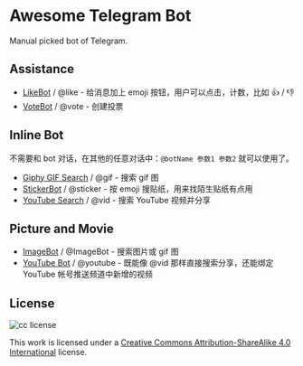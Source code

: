# Awesome Telegram Bot

Manual picked bot of Telegram.

## Assistance

- [LikeBot](https://t.me/like) / @like - 给消息加上 emoji 按钮，用户可以点击，计数，比如 👍 / 👎
- [VoteBot](https://t.me/vote) / @vote - 创建投票

## Inline Bot

不需要和 bot 对话，在其他的任意对话中：`@botName 参数1 参数2` 就可以使用了。

- [Giphy GIF Search](https://t.me/gif) / @gif - 搜索 gif 图
- [StickerBot](https://t.me/sticker) / @sticker - 按 emoji 搜贴纸，用来找陌生贴纸有点用
- [YouTube Search](https://t.me/vid) / @vid - 搜索 YouTube 视频并分享

## Picture and Movie

- [ImageBot](https://t.me/imagebot) / @ImageBot - 搜索图片或 gif 图
- [YouTube Bot](https://t.me/youtube) / @youtube - 既能像 @vid 那样直接搜索分享，还能绑定 YouTube 帐号推送频道中新增的视频

## License

![cc license](https://i.creativecommons.org/l/by-sa/4.0/88x31.png)

This work is licensed under a [Creative Commons Attribution-ShareAlike 4.0 International](https://creativecommons.org/licenses/by-sa/4.0/) license.
